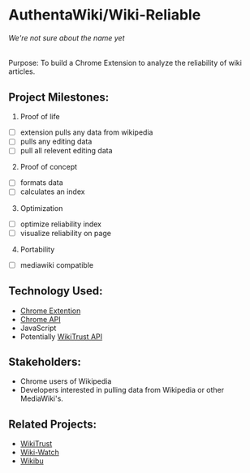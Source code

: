 # AuthentaWiki/Wiki-Reliable 
###### We're not sure about the name yet


Purpose: To build a Chrome Extension to analyze the reliability of wiki articles.

## Project Milestones:
1. Proof of life 
- [ ] extension pulls any data from wikipedia
- [ ] pulls any editing data
- [ ] pull all relevent editing data
2. Proof of concept
- [ ] formats data
- [ ] calculates an index
3. Optimization
- [ ] optimize reliability index
- [ ] visualize reliability on page
4. Portability
- [ ] mediawiki compatible

## Technology Used:
- [Chrome Extention](http://developer.chrome.com/extensions/index.html)
- [Chrome API](http://developer.chrome.com/extensions/api_index.html)
- JavaScript
- Potentially [WikiTrust API](http://www.wikitrust.net/vandalism-api)

## Stakeholders:
- Chrome users of Wikipedia
- Developers interested in pulling data from Wikipedia or other MediaWiki's.

## Related Projects:
- [WikiTrust](http://www.wikitrust.net/)
- [Wiki-Watch](http://en.wiki-watch.de/)
- [Wikibu](http://www.wikibu.ch/)
